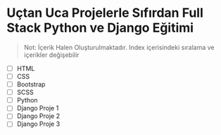 # Uçtan Uca Projelerle Sıfırdan Full Stack Python ve Django Eğitimi

> Not: İçerik Halen Oluşturulmaktadır. Index içerisindeki sıralama ve içerikler değişebilir

- [ ] HTML
- [ ] CSS
- [ ] Bootstrap
- [ ] SCSS
- [ ] Python
- [ ] Django Proje 1
- [ ] Django Proje 2
- [ ] Django Proje 3